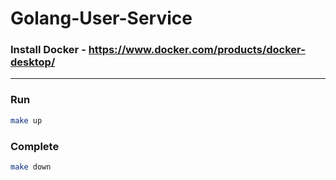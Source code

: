 # Golang-User-Service

### Install Docker - https://www.docker.com/products/docker-desktop/

---

### Run
```sh
make up
```

### Complete
```sh
make down
```
